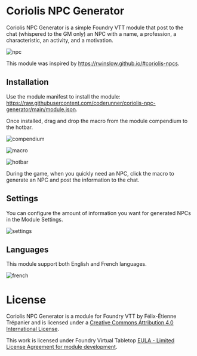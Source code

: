 # Coriolis NPC Generator

Coriolis NPC Generator is a simple Foundry VTT module that post to the chat (whispered to the GM only) an NPC with a name, a profession, a characteristic, an activity, and a motivation.

![npc](https://i.imgur.com/YzTxgT8.png)

This module was inspired by https://rwinslow.github.io/#coriolis-npcs.

## Installation

Use the module manifest to install the module: https://raw.githubusercontent.com/coderunner/coriolis-npc-generator/main/module.json.

Once installed, drag and drop the macro from the module compendium to the hotbar.

![compendium](https://i.imgur.com/ghHRsNT.png)

![macro](https://i.imgur.com/cSmKuJd.png)

![hotbar](https://i.imgur.com/RUnAotE.png)

During the game, when you quickly need an NPC, click the macro to generate an NPC and post the information to the chat.

## Settings

You can configure the amount of information you want for generated NPCs in the Module Settings.

![settings](https://i.imgur.com/bkjX2Js.png)

## Languages

This module support both English and French languages.

![french](https://i.imgur.com/EuH3LeC.png)



# License

Coriolis NPC Generator is a module for Foundry VTT by Félix-Étienne Trépanier and is licensed under a [Creative Commons Attribution 4.0 International License](http://creativecommons.org/licenses/by/4.0/).

This work is licensed under Foundry Virtual Tabletop [EULA - Limited License Agreement for module development](https://foundryvtt.com/article/license/).
